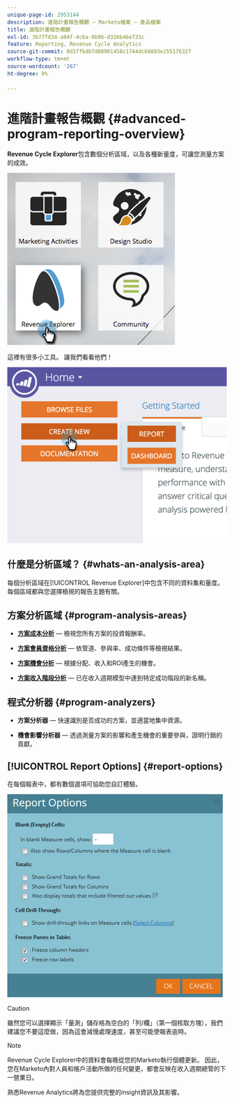 ```yaml
---
unique-page-id: 2953144
description: 進階計畫報告概觀 — Marketo檔案 — 產品檔案
title: 進階計畫報告概觀
exl-id: 3b77fd34-a94f-4c6a-9b96-d326b46e731c
feature: Reporting, Revenue Cycle Analytics
source-git-commit: 0d37fbdb7d08901458c1744dc68893e155176327
workflow-type: tm+mt
source-wordcount: '267'
ht-degree: 0%

---
```


# 進階計畫報告概觀 {#advanced-program-reporting-overview}

**Revenue Cycle Explorer**&#x200B;包含數個分析區域，以及各種新量度，可讓您測量方案的成效。

![](assets/rev.png)

這裡有很多小工具。 讓我們看看他們！

![](assets/image2015-4-30-10-3a15-3a17.png)

## 什麼是分析區域？ {#whats-an-analysis-area}

每個分析區域在[!UICONTROL Revenue Explorer]中包含不同的資料集和量度。 每個區域都與您選擇檢視的報告主題有關。

## 方案分析區域 {#program-analysis-areas}

* **[方案成本分析](understanding-the-program-cost-analysis-area.md)** — 檢視您所有方案的投資報酬率。

* **[方案會員資格分析](understanding-the-program-membership-analysis-area.md)** — 依管道、參與率、成功條件等檢視結果。

* **[方案機會分析](understanding-the-program-opportunity-analysis-area.md)** — 根據分配、收入和ROI產生的機會。

* **[方案收入階段分析](understanding-the-program-revenue-stage-analysis-area.md)** — 已在收入週期模型中達到特定成功階段的新名稱。

## 程式分析器 {#program-analyzers}

* **方案分析器** — 快速識別是否成功的方案，並適當地集中資源。

* **機會影響分析器** — 透過測量方案的影響和產生機會的重要參與，證明行銷的貢獻。

## [!UICONTROL Report Options] {#report-options}

在每個報表中，都有數個選項可協助您自訂體驗。

![](assets/report-options.png)

>[!CAUTION]
>
>雖然您可以選擇顯示「量測」儲存格為空白的「列/欄」（第一個核取方塊），我們建議您不要這麼做，因為這會減慢處理速度，甚至可能使報表逾時。

>[!NOTE]
>
>Revenue Cycle Explorer中的資料會每晚從您的Marketo執行個體更新。 因此，您在Marketo內對人員和帳戶活動所做的任何變更，都會反映在收入週期總管的下一營業日。

熟悉Revenue Analytics將為您提供完整的insight資訊及其影響。
